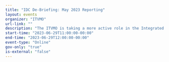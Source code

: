 ```yaml
---
title: "IDC De-Briefing: May 2023 Reporting"
layout: events
organizer: "ITVMO"
url-link: ""
description: "The ITVMO is taking a more active role in the Integrated Data Collection process. As part of that effort we want to engage with Agencies after submissions have been completed and discuss challenges regarding the submission and any changes that may occur for the next submission. This is also a good opportunity to ensure transparency across the IDC process and engage Agencies to support getting more refined data. Join us from 11:00am - 12:00pm.  For questions about this session or to attend please contact the ITVMO at ITVMO@gsa.gov."
start-time: "2023-06-29T11:00:00-00:00"
end-time: "2023-06-29T12:00:00-00:00"
event-type: "Online"
gov-only: "true"
is-external: "false"
---
```

